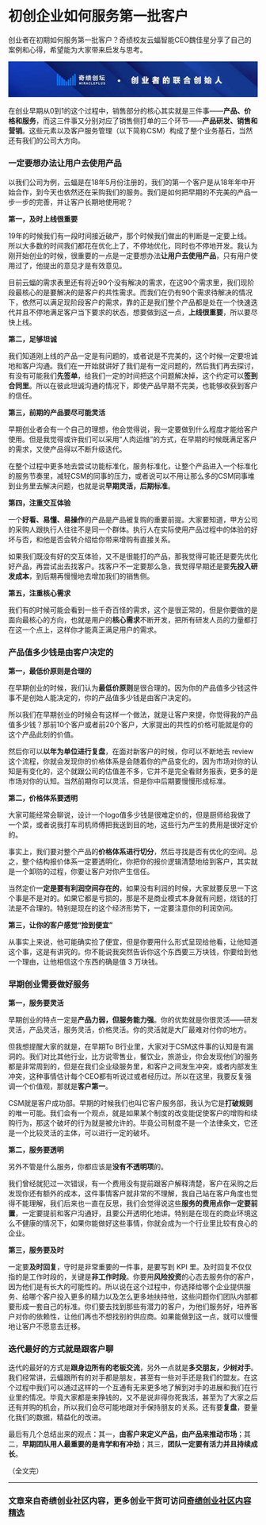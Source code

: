 # 初创企业如何服务第一批客户

创业者在初期如何服务第一批客户？奇绩校友云蝠智能CEO魏佳星分享了自己的案例和心得，希望能为大家带来启发与思考。

![image](https://github.com/MricalePlus/MiraclePlus/blob/main/images/%E5%A5%87%E7%BB%A91.jpeg?raw=true)

在创业早期从0到1的这个过程中，销售部分的核心其实就是三件事——**产品、价格和服务**，而这三件事又分别对应了销售侧打单的三个环节——**产品研发、销售和营销**。这些元素以及客户服务管理（以下简称CSM）构成了整个业务基石，当然还有我们的公司大方向。


### 一定要想办法让用户去使用产品
以我们公司为例，云蝠是在18年5月份注册的，我们的第一个客户是从18年年中开始合作，到今天也依然还在采购我们的服务。我们是如何把早期的不完美的产品一步一步的完善，并让客户长期地使用呢？

**第一，及时上线很重要**

19年的时候我们有一段时间接近破产，那个时候我们做出的判断是一定要上线。所以大多数的时间我们都花在优化上了，不停地优化，同时也不停地开发。我认为刚开始创业的时候，很重要的一点是一定要想办法**让用户去使用产品**，只有用户使用过了，他提出的意见才是有效意见。

目前云蝠的需求表里还有将近90个没有解决的需求，在这90个需求里，我们现阶段最核心的是要解决的是客户的共性需求。而我们在仍有90个需求待解决的情况下，依然可以满足现阶段客户的需求，靠的正是我们整个产品都是处在一个快速迭代并且不停地满足客户当下要求的状态，想要做到这一点，**上线很重要**，所以要尽快上线。

**第二，足够坦诚**

我们知道刚上线的产品一定是有问题的，或者说是不完美的，这个时候一定要坦诚地和客户沟通。我们在一开始就讲好了我们是有一定问题的，然后我们再去探讨，有没有可能我们**先签单**，给我们一定的时间把这个问题解决掉，这个约定可以**签到合同里**。所以在彼此坦诚沟通的情况下，即使产品早期不完美，也能够收获到客户的信任。

**第三，前期的产品要尽可能灵活**

早期创业者会有一个自己的理想，他会觉得说，我一定要做到什么程度才能给客户使用。但是我觉得或许我们可以采用“人肉运维”的方式，在早期的时候既满足客户的需求，又使产品得以不断升级迭代。

在整个过程中更多地去尝试功能标准化，服务标准化，让整个产品进入一个标准化的服务节奏里，减轻CSM的同事的压力，或者说可以不用让那么多的CSM同事堆到业务里去解决问题，也就是说**早期灵活，后期标准**。

**第四，注重交互体验**

一个**好看、易懂、易操作**的产品是产品被复购的重要前提。大家要知道，甲方公司的采购人跟执行人往往不是同一个群体。执行人在实际使用产品过程中的体验的好坏与否，和他是否会转介绍给你带来增购有直接关系。

如果我们既没有好的交互体验，又不是很能打的产品，那我觉得可能还是要先优化好产品，再尝试出去找客户。找客户不一定要那么急，我觉得早期还是要**先投入研发成本**，到后期再慢慢地去增加我们的销售侧。

**第五，注重核心需求**

我们有的时候可能会看到一些千奇百怪的需求，这个是很正常的，但是你要做的是面向最核心的方向，也就是用户的**核心需求**不断开发，把所有研发人员的力量都打在这一个点上，这样你才能真正满足用户的需求。

### 产品值多少钱是由客户决定的

**第一，最低价原则是合理的**

在早期创业的时候，我们认为**最低价原则**是很合理的。因为你的产品值多少钱这件事不是创始人能决定的，你的产品值多少钱是由客户决定的。

所以我们在早期创业的时候会有这样一个做法，就是让客户来提，你觉得我的产品值多少钱？那前10个客户或者前20个客户，大家提出的共性的价格可能就是你的这个产品此刻的价值。

然后你可以**以年为单位进行复盘**，在面对新客户的时候，你可以不断地去 review 这个流程，你就会发现你的价格体系是会随着你的产品变化的，因为市场对你的认知是有变化的，这个就跟公司的估值差不多，它并不是完全看财务报表，更多的是市场对你的认知。当然前期你可以灵活，但是你中后期要慢慢形成标准。

**第二，价格体系要透明**

大家可能经常会聊说，设计一个logo值多少钱是很难定价的，但是厨师给我做了一个菜，或者说我打车司机师傅把我送到目的地，这些行为产生的费用是很好定价的。

事实上，我们要对整个产品的**价格体系进行切分**，然后寻找是否有优化的空间。总之，整个结构报价体系一定要透明化，你把你的报价逻辑清楚地给到客户，其实就是一个卸防的过程，你要让客户对你产生信任。

当然定价**一定是要有利润空间存在的**，如果没有利润的时候，大家就要反思一下这个事是不是对的。如果它都是亏损的，那是不是商业模式本身就有问题，烧钱的打法是不合理的。特别是现在的这个经济形势下，一定要注意你的利润空间。

**第三，让你的客户感觉“捡到便宜”**

从事实上来说，他可能确实捡了便宜，但是你要用什么形式呈现给他看，让他知道这个事，这是有讲究的。你不能说我突然告诉你这个东西要三万块钱，你要给到他一个理由，让他相信这个东西的确是值 3 万块钱。

### 早期创业需要做好服务

**第一，服务要灵活**

早期创业的特点一定是**产品力弱，但服务能力强**。你的优势就是你很灵活——研发灵活，产品灵活，服务灵活，价格灵活。你的灵活就是大厂最难对付你的地方。

但我想提醒大家的就是，在早期To B行业里，大家对于CSM这件事的认知是有漏洞的。我们对比其他行业，比方说零售业，餐饮业，旅游业，你会发现他们的服务都是非常周到的，但是在我们企业级服务里，和客户之间发生冲突，或者内部发生冲突，这种事情估计每个CEO都有听说过或者经历过。所以在这里，我要反复强调一个价值观，那就是**客户第一**。

CSM就是客户成功部。早期的时候我们也叫它客户服务部，我认为它是**打破规则**的唯一可能。我们会有一个观点，就是如果某个制度的改变能促使客户的增购和续购行为，那这个破坏的行为就是被允许的。毕竟公司制度不是一个法律条文，它还是一个比较灵活的主体，可以进行一定的破坏。

**第二，服务要透明**

另外不管是什么服务，你都应该是**没有不透明项**的。

我们曾经就犯过一次错误，有一个费用没有提前跟客户解释清楚，客户在采购之后发现你还有额外的成本，这件事情客户就非常的不理解，我自己站在客户角度也觉得不能理解，我们后来也一直在反思，我们会觉得说这些**服务的费用点你一定要前置**，一定要提前和客户沟通好，且要公开透明化地讲。特别是在现在的商业环境这么不健康的情况下，如果你能做好这些事情，你就会成为一个行业里比较有良心的企业。

**第三，服务要及时**

一定要**及时回复**，守时是非常重要的一件事，是要写到 KPI 里。及时回复不仅仅指的是工作时段的，关键是**非工作时段**。你要用**风险投资**的心态去服务你的客户，因为他们是有长大的可能性的。所以说在这个过程中，你选择给哪个企业提供服务、给哪个客户投入更多的精力以及怎么更多地扶持他，这些问题你们团队内部都要形成一套自己的标准。你们要去找到那些有潜力的客户，为他们服务好，培养客户对你的依赖性，让他们再也不想找别的供应商。如果能做到这一点，就可以慢慢地让客户不愿意去迁移。

### 迭代最好的方式就是跟客户聊
迭代的最好的方式是**跟身边所有的老板交流**，另外一点就是**多交朋友，少树对手**。我们经常讲，云蝠跟所有的对手都是朋友，甚至有一些对手还是我们的盟友。在这个过程中我们可以通过这样的一个互通有无来更多地了解到对手的进展和我们在行业里的情况。毕竟大家都是来挣钱的，又不是说非得你死我活，甚至为了大家之后还有并购的机会，所以我们会尽可能地跟对手保持朋友的关系。还有要**复盘**，要量化我们的数据，精益化的改进。

最后有几个总结出来的观点：其一，**由客户来定义产品，由产品来推动市场**；其二，**早期团队用人最重要的是肯学和有冲劲**；其三，**团队一定要有活力并且持续成长**。

（全文完）

---
### 文章来自奇绩创业社区内容，更多创业干货可访问[奇绩创业社区内容精选](https://apply.miracleplus.com/high_quality_content?s=PRteam&source_customized=GitHub)
